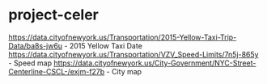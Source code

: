 # project-celer
https://data.cityofnewyork.us/Transportation/2015-Yellow-Taxi-Trip-Data/ba8s-jw6u - 2015 Yellow Taxi Date
https://data.cityofnewyork.us/Transportation/VZV_Speed-Limits/7n5j-865y - Speed map
https://data.cityofnewyork.us/City-Government/NYC-Street-Centerline-CSCL-/exjm-f27b - City map